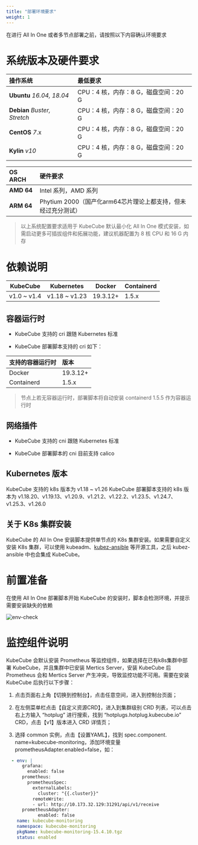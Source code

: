 ```yaml
---
title: "部署环境要求"
weight: 1
---
```

在进行 All In One 或者多节点部署之前，请按照以下内容确认环境要求

# 系统版本及硬件要求

| 操作系统                     | 最低要求                             |
| :--------------------------- | :----------------------------------- |
| **Ubuntu** *16.04, 18.04*    | CPU：4 核，内存：8 G，磁盘空间：20 G |
| **Debian** *Buster, Stretch* | CPU：4 核，内存：8 G，磁盘空间：20 G |
| **CentOS** *7*.x             | CPU：4 核，内存：8 G，磁盘空间：20 G |
| **Kylin**  *v10*             | CPU：4 核，内存：8 G，磁盘空间：20 G |

| OS ARCH                      | 硬件要求                             |
| :--------------------------- | :----------------------------------- |
| **AMD 64**                   | Intel 系列，AMD 系列     |
| **ARM 64**                   | Phytium 2000（国产化arm64芯片理论上都支持，但未经过充分测试）           |

> 以上系统配置要求适用于 KubeCube 默认最小化 All In One 模式安装，如需启动更多可插拔组件和拓展功能，建议机器配置为 8 核 CPU 和 16 G 内存

# 依赖说明

| KubeCube    | Kubernetes    | Docker   | Containerd |
| ----------- | ------------- | -------- | ---------- |
| v1.0 ~ v1.4 | v1.18 ~ v1.23 | 19.3.12+ | 1.5.x      |

## 容器运行时

- KubeCube 支持的 cri 跟随 Kubernetes 标准

- KubeCube 部署脚本支持的 cri 如下：

| 支持的容器运行时 | 版本     |
| :--------------- | :------- |
| Docker           | 19.3.12+ |
| Containerd       | 1.5.x    |

> 节点上若无容器运行时，部署脚本将自动安装 containerd 1.5.5 作为容器运行时

## 网络插件

- KubeCube 支持的 cni 跟随 Kubernetes 标准

- KubeCube 部署脚本的 cni 目前支持 calico

## Kubernetes 版本
KubeCube 支持的 k8s 版本为 v1.18 ~ v1.26
KubeCube 部署脚本支持的 k8s 版本为 v1.18.20、v1.19.13、v1.20.9、v1.21.2、v1.22.2、v1.23.5、v1.24.7、v1.25.3、v1.26.0

## 关于 K8s 集群安装

KubeCube 的 All In One 安装脚本提供单节点的 K8s 集群安装。如果需要自定义安装 K8s 集群，可以使用 kubeadm、[kubez-ansible](https://github.com/gopixiu-io/kubez-ansible) 等开源工具，之后 kubez-ansible 中也会集成 KubeCube。

# 前置准备

在使用 All In One 部署脚本开始 KubeCube 的安装时，脚本会检测环境，并提示需要安装缺失的依赖

![env-check](/imgs/installation-guide/requirement/env-check.png)

# 监控组件说明

KubeCube 会默认安装 Prometheus 等监控组件，如果选择在已有k8s集群中部署 KubeCube，并且集群中已安装 Mertics Server，安装 KubeCube 后 Prometheus 会和 Mertics Server 产生冲突，导致监控功能不可用。需要在安装 KubeCube 后执行以下步骤：

1. 点击页面右上角【切换到控制台】，点击任意空间，进入到控制台页面；

2. 在左侧菜单栏点击【自定义资源CRD】，进入到集群级别 CRD 列表，可以点击右上方输入 “hotplug” 进行搜索，找到 “hotplugs.hotplug.kubecube.io” CRD，点击【v1】版本进入 CRD 详情页；

3. 选择 common 实例，点击【设置YAML】，找到 spec.component. name=kubecube-monitoring，添加环境变量 prometheusAdapter.enabled=false，如：

```yaml
  - env: |
      grafana:
        enabled: false
      prometheus:
        prometheusSpec:
          externalLabels:
            cluster: "{{.cluster}}"
          remoteWrite:
          - url: http://10.173.32.129:31291/api/v1/receive
      prometheusAdapter:
  			enabled: false
    name: kubecube-monitoring
    namespace: kubecube-monitoring
    pkgName: kubecube-monitoring-15.4.10.tgz
    status: enabled
```
